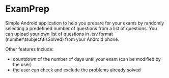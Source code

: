 # ExamPrep

Simple Android application to help you prepare for your exams by randomly selecting a predefined number of questions from a list of questions.
You can upload your own list of questions in .tsv format (number\tsubject\tisSolved) from your Android phone.  

Other features include:
- countdown of the number of days until your exam (can be modified by the user)
- the user can check and exclude the problems already solved
